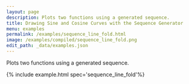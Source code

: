 ```yaml
---
layout: page
description: Plots two functions using a generated sequence.
title: Drawing Sine and Cosine Curves with the Sequence Generator
menu: examples
permalink: /examples/sequence_line_fold.html
image: /examples/compiled/sequence_line_fold.png
edit_path: _data/examples.json
---
```


Plots two functions using a generated sequence.

{% include example.html spec='sequence_line_fold'%}
